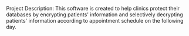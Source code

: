 Project Description:
This software is created to help clinics protect their databases by encrypting patients' information and selectively decrypting patients' information according to appointment schedule on the following day.  
